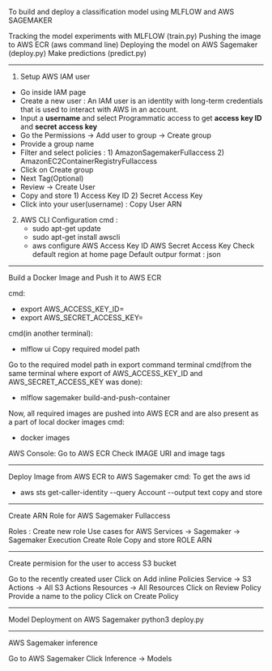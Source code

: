 To build and deploy a classification model using MLFLOW and AWS SAGEMAKER

Tracking the model experiments with MLFLOW (train.py)
Pushing the image to AWS ECR (aws command line)
Deploying the model on AWS Sagemaker (deploy.py)
Make predictions (predict.py)

______________________
1) Setup AWS IAM user
- Go inside IAM page
- Create a new user : An IAM user is an identity with long-term credentials that is used to interact with AWS in an account.
- Input a <b>username</b> and select Programmatic access to get <b>access key ID </b> and <b>secret access key</b>
- Go the Permissions -> Add user to group -> Create group
- Provide a group name
- Filter and select policies : 1) AmazonSagemakerFullaccess 2) AmazonEC2ContainerRegistryFullaccess
- Click on Create group
- Next Tag(Optional)
- Review -> Create User
- Copy and store 1) Access Key ID 2) Secret Access Key
- Click into your user(username) : Copy User ARN


2) AWS CLI Configuration
cmd :
    - sudo apt-get update
    - sudo apt-get install awscli
    - aws configure
        AWS Access Key ID
        AWS Secret Access Key
        Check default region at home page
        Default outpur format : json

________________________

Build a Docker Image and Push it to AWS ECR

cmd:
 - export AWS_ACCESS_KEY_ID=
 - export AWS_SECRET_ACCESS_KEY=

cmd(in another terminal):
  - mlflow ui
Copy required model path

Go to the required model path in export command terminal
cmd(from the same terminal where export of AWS_ACCESS_KEY_ID and AWS_SECRET_ACCESS_KEY was done):
  - mlflow sagemaker build-and-push-container

Now, all required images are pushed into AWS ECR and are also present as a part of local docker images
cmd:
- docker images

AWS Console:
Go to AWS ECR
Check IMAGE URI and image tags

__________________________

Deploy Image from AWS ECR to AWS Sagemaker
cmd:
To get the aws id
  - aws sts get-caller-identity --query Account --output text
  copy and store
 
__________________________________________

Create ARN Role for AWS Sagemaker Fullaccess

Roles : Create new role
Use cases for AWS Services -> Sagemaker -> Sagemaker Execution
Create Role
Copy and store ROLE ARN

______________________

Create permision for the user to access S3 bucket

Go to the recently created user
Click on Add inline Policies
Service -> S3
Actions -> All S3 Actions
Resources -> All Resources
Click on Review Policy
Provide a name to the policy
Click on Create Policy

______________________________

Model Deployment on AWS Sagemaker
python3 deploy.py

___________________
AWS Sagemaker inference

Go to AWS Sagemaker
Click Inference -> Models
